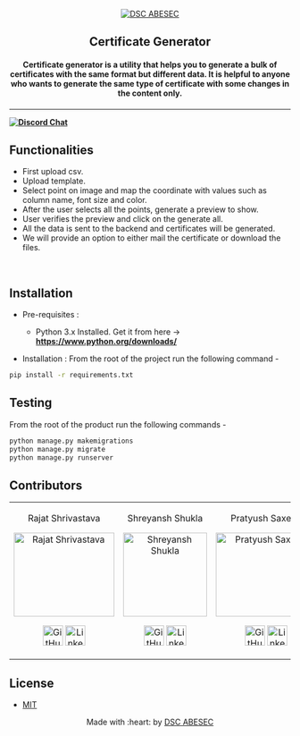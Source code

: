 <p align="center">
<a href="#">
	<img src="https://i.ibb.co/5rbLbdz/DSC-ABES-Engineering-College-Light-Vertical-Logo.png" alt="DSC ABESEC" />
</a>
	<h2 align="center"> Certificate Generator </h2>
	<h4 align="center"> Certificate generator is a utility that helps you to generate a bulk of certificates with the same format but different data. It is helpful to anyone who wants to generate the same type of certificate with some changes in the content only. <h4>
</p>

---
[![Discord Chat](https://img.shields.io/discord/760928671698649098.svg)](https://discord.gg/RVTeWgmgeC)
<!--
[![DOCS](https://img.shields.io/badge/Documentation-see%20docs-green?style=flat-square&logo=appveyor)](INSERT_LINK_FOR_DOCS_HERE) 
  [![UI ](https://img.shields.io/badge/User%20Interface-Link%20to%20UI-orange?style=flat-square&logo=appveyor)](INSERT_UI_LINK_HERE)

-->
## Functionalities
 - First upload csv.
 - Upload template.
 - Select point on image and map the coordinate with values such as column name, font size and color.
 - After the user selects all the points, generate a preview to show.
 - User verifies the preview and click on the generate all.
 - All the data is sent to the backend and certificates will be generated.
 - We will provide an option to either mail the certificate or download the files.

<br>


## Installation

* Pre-requisites :
	-  Python 3.x Installed. Get it from here -> **https://www.python.org/downloads/**

* Installation :
From the root of the project run the following command - 
```bash
pip install -r requirements.txt
```

## Testing
From the root of the product run the following commands -

```bash
python manage.py makemigrations
python manage.py migrate
python manage.py runserver
```

## Contributors

<table>
<tr align="center">


<td>

Rajat Shrivastava

<p align="center">
<img src = "https://avatars3.githubusercontent.com/u/51124175?s=460&u=886dacbae38ee794e54deab165ab9bcfeecbeb13&v=4" width="180" height="150" alt="Rajat Shrivastava">
</p>
<p align="center">
<a href = "https://github.com/rajat-0206"><img src = "http://www.iconninja.com/files/241/825/211/round-collaboration-social-github-code-circle-network-icon.svg" width="36" height = "36" alt="GitHub"/></a>
<a href = "https://www.linkedin.com/in/rajat0206">
<img src = "http://www.iconninja.com/files/863/607/751/network-linkedin-social-connection-circular-circle-media-icon.svg" width="36" height="36" alt="LinkedIn"/>
</a>
</p>
</td>


<td>

Shreyansh Shukla

<p align="center">
<img src = "https://i.ibb.co/rkkz9hm/DSC-Logo.png" width="`180" height="150" alt="Shreyansh Shukla">
</p>
<p align="center">
<a href = "https://github.com/person2"><img src = "http://www.iconninja.com/files/241/825/211/round-collaboration-social-github-code-circle-network-icon.svg" width="36" height = "36" alt="GitHub"/></a>
<a href = "https://www.linkedin.com/in/person2">
<img src = "http://www.iconninja.com/files/863/607/751/network-linkedin-social-connection-circular-circle-media-icon.svg" width="36" height="36" alt="LinkedIn"/>
</a>
</p>
</td>



<td>


Pratyush Saxena

<p align="center">
<img src = "https://i.ibb.co/rkkz9hm/DSC-Logo.png" width="180" height="150" alt="Pratyush Saxena">
</p>
<p align="center">
<a href = "https://github.com/Pratyush-Saxena"><img src = "http://www.iconninja.com/files/241/825/211/round-collaboration-social-github-code-circle-network-icon.svg" width="36" height = "36" alt="GitHub"/></a>
<a href = "https://www.linkedin.com/in//pratyush-saxena18">
<img src = "http://www.iconninja.com/files/863/607/751/network-linkedin-social-connection-circular-circle-media-icon.svg" width="36" height="36" alt="LinkedIn"/>
</a>
</p>
</td>
</tr>
  </table>

## License 
 - <a href="https://choosealicense.com/licenses/mit/">MIT</a>


<p align="center">
	Made with :heart: by <a href="#">DSC ABESEC</a>
</p>
